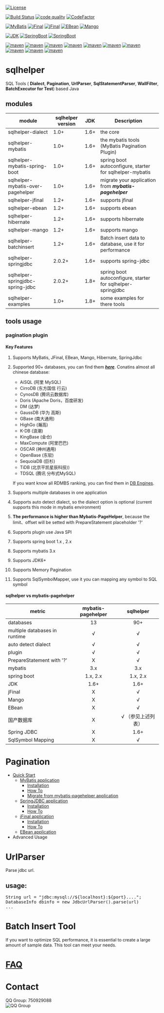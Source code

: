 [![License](https://img.shields.io/badge/license-LGPL3.0-green.svg)](https://github.com/fangjinuo/sqlhelper/blob/master/LICENSE)

[![Build Status](https://www.travis-ci.org/fangjinuo/sqlhelper.svg?branch=master)](https://travis-ci.org/fangjinuo/sqlhelper)
[![code quality](https://codebeat.co/badges/37791135-62dd-4d5e-800f-35668895324a)](https://codebeat.co/projects/github-com-fangjinuo-sqlhelper-master)
[![CodeFactor](https://www.codefactor.io/repository/github/fangjinuo/sqlhelper/badge/master)](https://www.codefactor.io/repository/github/fangjinuo/sqlhelper/overview/master)


[![MyBatis](https://img.shields.io/badge/MyBatis-3.x-green.svg)](http://www.mybatis.org/mybatis-3/index.html)
[![jFinal](https://img.shields.io/badge/jFinal-3.x-green.svg)](https://github.com/jfinal/jfinal)
[![jFinal](https://img.shields.io/badge/jFinal-4.x-green.svg)](https://github.com/jfinal/jfinal)
[![EBean](https://img.shields.io/badge/Ebean-11.x-green.svg)](https://ebean.io/docs/query/sqlquery)
[![Mango](https://img.shields.io/badge/Mango-1.6.x-green.svg)](https://github.com/jfaster/mango)

[![JDK](https://img.shields.io/badge/JDK-1.6+-green.svg)](https://www.oracle.com/technetwork/java/javase/downloads/index.html)
[![SpringBoot](https://img.shields.io/badge/SpringBoot-1.x-green.svg)](https://spring.io/projects/spring-boot/)
[![SpringBoot](https://img.shields.io/badge/SpringBoot-2.x-green.svg)](https://spring.io/projects/spring-boot/)

[![maven](https://img.shields.io/badge/maven-v2.0.3-green.svg)](https://search.maven.org/search?q=g:com.github.fangjinuo.sqlhelper%20AND%20v:2.0.3)
[![maven](https://img.shields.io/badge/maven-v2.0.2-green.svg)](https://search.maven.org/search?q=g:com.github.fangjinuo.sqlhelper%20AND%20v:2.0.2)
[![maven](https://img.shields.io/badge/maven-v2.0.1-green.svg)](https://search.maven.org/search?q=g:com.github.fangjinuo.sqlhelper%20AND%20v:2.0.1)
[![maven](https://img.shields.io/badge/maven-v2.0.0-green.svg)](https://search.maven.org/search?q=g:com.github.fangjinuo.sqlhelper%20AND%20v:2.0.0)
[![maven](https://img.shields.io/badge/maven-v1.2.3-green.svg)](https://search.maven.org/search?q=g:com.github.fangjinuo.sqlhelper%20AND%20v:1.2.3)
[![maven](https://img.shields.io/badge/maven-v1.2.1-green.svg)](https://search.maven.org/search?q=g:com.github.fangjinuo.sqlhelper%20AND%20v:1.2.1)
[![maven](https://img.shields.io/badge/maven-v1.2.0-green.svg)](https://search.maven.org/search?q=g:com.github.fangjinuo.sqlhelper%20AND%20v:1.2.0)
[![maven](https://img.shields.io/badge/maven-v1.1.1-green.svg)](https://search.maven.org/search?q=g:com.github.fangjinuo.sqlhelper%20AND%20v:1.1.1)
[![maven](https://img.shields.io/badge/maven-v1.1.RELEASE-green.svg)](https://search.maven.org/search?q=g:com.github.fangjinuo%20AND%20v:1.1-RELEASE)
[![maven](https://img.shields.io/badge/maven-v1.0.RELEASE-green.svg)](https://search.maven.org/search?q=g:com.github.fangjinuo%20AND%20v:1.0-RELEASE)


# sqlhelper
SQL Tools ( **Dialect**, **Pagination**, **UrlParser**, **SqlStatementParser**, **WallFilter**, **BatchExecutor for Test**) based Java

## modules
|   module         | sqlhelper version | JDK |  Description      |
|------------------|-------------------|-----|-------------------|
|sqlhelper-dialect | 1.0+              |1.6+ |  the core         |
|sqlhelper-mybatis | 1.0+              |1.6+ |  the mybatis tools (MyBatis Pagination Plugin) |
|sqlhelper-mybatis-spring-boot | 1.0+  |1.6+ |  spring boot autoconfigure, starter for sqlhelper-mybatis|
|sqlhelper-mybatis-over-pagehelper|1.0+|1.6+ |  migrate your application from ***mybatis-pagehelper*** |
|sqlhelper-jfinal  | 1.2+              |1.6+ |  supports jfinal  |
|sqlhelper-ebean   | 1.2+              |1.6+ |  supports ebean   |
|sqlhelper-hibernate| 1.2+             |1.6+ |  supports hibernate|
|sqlhelper-mango   | 1.2+              |1.6+ |  supports mango   |
|sqlhelper-batchinsert|1.2+            |1.6+ |  Batch insert data to database, use it for performance |
|sqlhelper-springjdbc | 2.0.2+         |1.6+ |  supports spring-jdbc |
|sqlhelper-springjdbc-spring-jdbc| 2.0.2+|1.8+| spring boot autoconfigure, starter for sqlhelper-springjdbc |
|sqlhelper-examples|1.0+               |1.8+ |  some examples for there tools |


## tools usage
### pagination plugin
#### Key Features
1. Supports MyBatis, JFinal, EBean, Mango, Hibernate, SpringJdbc
2. Supported 90+ databases, you can find them ***[here](https://github.com/f1194361820/sqlhelper/wiki/Pagination_Database)***. Conatins almost all chinese database:
    + AiSQL (阿里 MySQL)
    + CirroDB (东方国信 行云)
    + CynosDB (腾讯云数据库)
    + Doris (Apache Doris，百度研发)
    + DM (达梦)
    + GaussDB (华为 高斯)
    + GBase (南大通用)
    + HighGo (瀚高)
    + K-DB (浪潮)
    + KingBase (金仓)
    + MaxCompute (阿里巴巴)
    + OSCAR (神州通用)
    + OpenBase (东软)
    + SequoiaDB (巨杉)
    + TiDB (北京平凯星辰科技))
    + TDSQL (腾讯 分布式MySQL)
    
    If you want know all RDMBS ranking, you can find them in [DB Engines](https://db-engines.com/en/ranking/relational+dbms).
    
3. Supports multiple databases in one application 
4. Supports auto detect dialect, so the dialect option is optional (current supports this mode in mybatis environment)
5. **The performance is higher than Mybatis-PageHelper**, because the limit、offset will be setted with PrepareStatement placeholder '?'
6. Supports plugin use Java SPI
7. Supports spring boot 1.x , 2.x
8. Supports mybatis 3.x 
9. Supports JDK6+
10. Supports Memory Pagination
11. Supports SqlSymbolMapper, use it you can mapping any symbol to SQL symbol

#### sqlhelper vs mybatis-pagehelper
|  metric                  | mybatis-pagehelper |      sqlhelper    |
|--------------------------|:------------------:|:-----------------:|
|  databases               |         13         |         90+       |
|  multiple databases in runtime |   √          |         √         |
|  auto detect dialect     |         √          |         √         |
|  plugin                  |         √          |         √         |
|  PrepareStatement with '?'|         X         |         √         |                             
|  mybatis                 |         3.x        |         3.x       |
|  spring boot             |         1.x, 2.x   |         1.x, 2.x  |
|  JDK                     |         1.6+       |         1.6+      |
|  jFinal                  |         X          |         √         |
|  Mango                   |         X          |         √         |
|  EBean                   |         X          |         √         | 
|  国产数据库               |         X          | √ （参见上述列表）  |
|  Spring JDBC             |         X          |         1.6+      | 
|  SqlSymbol Mapping       |         X          |         √         |   
                     


# Pagination
* [Quick Start](https://github.com/fangjinuo/sqlhelper/wiki/Pagination_QuickStart)
  + [MyBatis application](https://github.com/fangjinuo/sqlhelper/wiki/Pagination_QuickStart_MyBatis)
    - [Installation](https://github.com/fangjinuo/sqlhelper/wiki/Pagination_QuickStart_MyBatis)
    - [How To](https://github.com/fangjinuo/sqlhelper/wiki/Pagination_QuickStart_MyBatis)
    - [Migrate from mybatis-pagehelper application](https://github.com/fangjinuo/sqlhelper/wiki/Pagination_QuickStart_MyBatis)
  + [SpringJDBC application](https://github.com/fangjinuo/sqlhelper/wiki/Pagination_QuickStart_SpringJDBC)
    - [Installation](https://github.com/fangjinuo/sqlhelper/wiki/Pagination_QuickStart_SpringJDBC)
    - [How To](https://github.com/fangjinuo/sqlhelper/wiki/Pagination_QuickStart_SpringJDBC)  
  + [jFinal application](https://github.com/fangjinuo/sqlhelper/wiki/Pagination_QuickStart_jFinal)
    - [Installation](https://github.com/fangjinuo/sqlhelper/wiki/Pagination_QuickStart_jFinal)
    - [How To](https://github.com/fangjinuo/sqlhelper/wiki/Pagination_QuickStart_jFinal)
  + [EBean application](https://github.com/fangjinuo/sqlhelper/wiki/Pagination_QuickStart_ebean)
* Advanced Usage
# UrlParser
Parse jdbc url.
## usage:
<pre>
String url = "jdbc:mysql://${localhost}:${port}....";
DatabaseInfo dbinfo = new JdbcUrlParser().parse(url)
...
</pre> 

# Batch Insert Tool
 If you want to optimize SQL performance, it is essential to create a large amount of sample data. This tool can meet your needs.

# [FAQ](https://github.com/fangjinuo/sqlhelper/wiki/FAQ)

# Contact
QQ Group: 750929088   
![QQ Group](https://github.com/fangjinuo/sqlhelper/blob/master/_images/qq_group.png)
